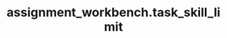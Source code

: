 ---
weight: 1217
layout: page
title: assignment_workbench.task_skill_limit
description: ""
value: "100"
---